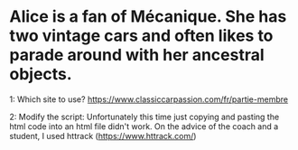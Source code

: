 # Alice is a fan of Mécanique. She has two vintage cars and often likes to parade around with her ancestral objects.

1: Which site to use? https://www.classiccarpassion.com/fr/partie-membre

2: Modify the script:
Unfortunately this time just copying and pasting the html code into an html file didn't work. On the advice of the coach and a student, I used httrack (https://www.httrack.com/)
